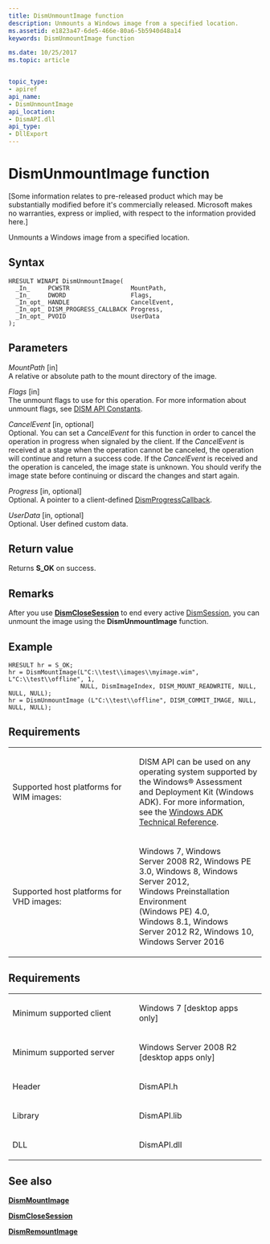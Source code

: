 ```yaml
---
title: DismUnmountImage function
description: Unmounts a Windows image from a specified location.
ms.assetid: e1823a47-6de5-466e-80a6-5b5940d48a14
keywords: DismUnmountImage function

ms.date: 10/25/2017
ms.topic: article


topic_type: 
- apiref
api_name: 
- DismUnmountImage
api_location: 
- DismAPI.dll
api_type: 
- DllExport
---
```


# DismUnmountImage function


\[Some information relates to pre-released product which may be substantially modified before it's commercially released. Microsoft makes no warranties, express or implied, with respect to the information provided here.\]

Unmounts a Windows image from a specified location.

Syntax
---

```
HRESULT WINAPI DismUnmountImage(
  _In_     PCWSTR                 MountPath,
  _In_     DWORD                  Flags,
  _In_opt_ HANDLE                 CancelEvent,
  _In_opt_ DISM_PROGRESS_CALLBACK Progress,
  _In_opt_ PVOID                  UserData
);
```

Parameters
-------

*MountPath* \[in\]  
A relative or absolute path to the mount directory of the image.

*Flags* \[in\]  
The unmount flags to use for this operation. For more information about unmount flags, see [DISM API Constants](dism-api-constants.md).

*CancelEvent* \[in, optional\]  
Optional. You can set a *CancelEvent* for this function in order to cancel the operation in progress when signaled by the client. If the *CancelEvent* is received at a stage when the operation cannot be canceled, the operation will continue and return a success code. If the *CancelEvent* is received and the operation is canceled, the image state is unknown. You should verify the image state before continuing or discard the changes and start again.

*Progress* \[in, optional\]  
Optional. A pointer to a client-defined [DismProgressCallback](dismprogresscallback.md).

*UserData* \[in, optional\]  
Optional. User defined custom data.

Return value
---------

Returns **S\_OK** on success.

## <span id="Remarks"></span><span id="remarks"></span><span id="REMARKS"></span>Remarks


After you use [**DismCloseSession**](dismclosesession-function.md) to end every active [DismSession](dismsession.md), you can unmount the image using the **DismUnmountImage** function.

## <span id="Example"></span><span id="example"></span><span id="EXAMPLE"></span>Example


```
HRESULT hr = S_OK;
hr = DismMountImage(L"C:\\test\\images\\myimage.wim", L"C:\\test\\offline", 1, 
                    NULL, DismImageIndex, DISM_MOUNT_READWRITE, NULL, NULL, NULL);
hr = DismUnmountImage (L"C:\\test\\offline", DISM_COMMIT_IMAGE, NULL, NULL, NULL);
```

## <span id="Requirements"></span><span id="requirements"></span><span id="REQUIREMENTS"></span>Requirements


<table>
<colgroup>
<col width="50%" />
<col width="50%" />
</colgroup>
<tbody>
<tr class="odd">
<td><p>Supported host platforms for WIM images:</p></td>
<td><p>DISM API can be used on any operating system supported by the Windows® Assessment and Deployment Kit (Windows ADK). For more information, see the <a href="http://go.microsoft.com/fwlink/?LinkId=206587" data-raw-source="[Windows ADK Technical Reference](http://go.microsoft.com/fwlink/?LinkId=206587)">Windows ADK Technical Reference</a>.</p></td>
</tr>
<tr class="even">
<td><p>Supported host platforms for VHD images:</p></td>
<td><p>Windows 7, Windows Server 2008 R2, Windows PE 3.0, Windows 8, Windows Server 2012, Windows Preinstallation Environment (Windows PE) 4.0, Windows 8.1, Windows Server 2012 R2, Windows 10, Windows Server 2016</p></td>
</tr>
</tbody>
</table>

 

Requirements
---------

<table>
<colgroup>
<col width="50%" />
<col width="50%" />
</colgroup>
<tbody>
<tr class="odd">
<td><p>Minimum supported client</p></td>
<td><p>Windows 7 [desktop apps only]</p></td>
</tr>
<tr class="even">
<td><p>Minimum supported server</p></td>
<td><p>Windows Server 2008 R2 [desktop apps only]</p></td>
</tr>
<tr class="odd">
<td><p>Header</p></td>
<td>DismAPI.h</td>
</tr>
<tr class="even">
<td><p>Library</p></td>
<td>DismAPI.lib</td>
</tr>
<tr class="odd">
<td><p>DLL</p></td>
<td>DismAPI.dll</td>
</tr>
</tbody>
</table>

## <span id="see_also"></span>See also


[**DismMountImage**](dismmountimage-function.md)

[**DismCloseSession**](dismclosesession-function.md)

[**DismRemountImage**](dismremountimage-function.md)

 

 




